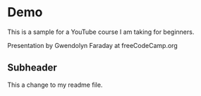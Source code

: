 # Demo

This is a sample for a YouTube course I am taking for beginners.

Presentation by Gwendolyn Faraday at freeCodeCamp.org

## Subheader

This a change to my readme file.
